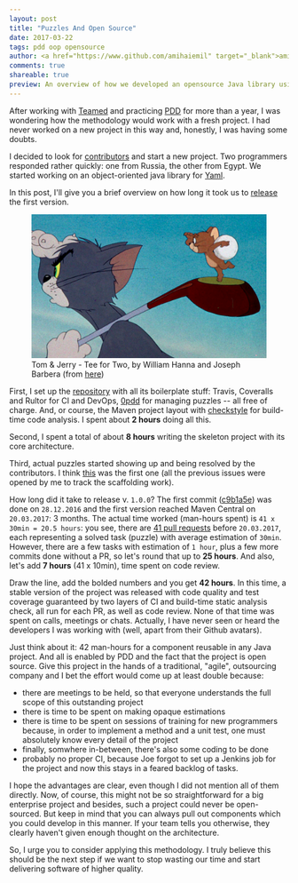 ```yaml
---
layout: post
title: "Puzzles And Open Source"
date: 2017-03-22
tags: pdd oop opensource
author: <a href="https://www.github.com/amihaiemil" target="_blank">amihaiemil</a>
comments: true
shareable: true
preview: An overview of how we developed an opensource Java library using PDD
---
```


After working with [Teamed](http://www.teamed.io/) and practicing [PDD](http://www.yegor256.com/2009/03/04/pdd.html)
for more than a year, I was wondering how the methodology would work with a fresh project. I had never worked on
a new project in this way and, honestly, I was having some doubts.

I decided to look for [contributors](http://www.amihaiemil.com/2016/12/22/contributors-wanted.html) and
start a new project. Two programmers responded rather quickly: one from Russia, the other from Egypt.
We started working on an object-oriented java library for [Yaml](http://yaml.org/).

In this post, I'll give you a brief overview on how long it took us to [release](https://github.com/decorators-squad/camel/issues/94)
the first version.

<figure class="articleimg">
 <img src="/images/tee_for_two.PNG" alt="Tee for Two">
 <figcaption>
 Tom & Jerry - Tee for Two, by  William Hanna and Joseph Barbera (from <a target="_blank" href="http://tomandjerrycaps.blogspot.co.at/2012/08/tee-for-two.html">here</a>)
 </figcaption>
</figure>

First, I set up the [repository](https://github.com/decorators-squad/camel) with all
its boilerplate stuff: Travis, Coveralls and Rultor for CI and DevOps, [0pdd](http://www.0pdd.com/) for
managing puzzles -- all free of charge. And, or course, the Maven project layout with [checkstyle](http://checkstyle.sourceforge.net/)
for build-time code analysis. I spent about **2 hours** doing all this.

Second, I spent a total of about **8 hours** writing the skeleton project with its
core architecture.

Third, actual puzzles started showing up and being resolved by the contributors. I think [this](https://github.com/decorators-squad/camel/issues/11)
was the first one (all the previous issues were opened by me to track the scaffolding work).

How long did it take to release v. ``1.0.0``? The first commit ([c9b1a5e](https://github.com/decorators-squad/camel/commit/c9b1a5efcb476f9c24f0eb2350ffdfda5a13ec71))
was done on ``28.12.2016`` and the first version reached Maven Central on ``20.03.2017``: 3 months.
The actual time worked (man-hours spent) is ``41 x 30min = 20.5 hours``:  you see, there are [41 pull requests](https://github.com/decorators-squad/camel/pulls?utf8=%E2%9C%93&q=is%3Apr%20is%3Aclosed%20updated%3A%3C2017-03-20)
before ``20.03.2017``, each representing a solved task (puzzle) with average estimation of ``30min``.
However, there are a few tasks with estimation of ``1 hour``, plus a few more commits done without a PR, so let's round that up to
**25 hours**. And also, let's add **7 hours** (41 x 10min), time spent on code review.

Draw the line, add the bolded numbers and you get **42 hours**. In this time, a stable version of the project
was released with code quality and test coverage guaranteed by two layers of CI and build-time static analysis check, all run for each
PR, as well as code review. None of that time was spent on calls, meetings or chats.
Actually, I have never seen or heard the developers I was working with (well, apart from their Github avatars).

Just think about it: 42 man-hours for a component reusable in any Java project.
And all is enabled by PDD and the fact that the project is open source. Give this project in the hands of a traditional,
"agile", outsourcing company and I bet the effort would come up at least double because:

  + there are meetings to be held, so that everyone understands the full scope of this outstanding project
  + there is time to be spent on making opaque estimations
  + there is time to be spent on sessions of training for new programmers because, in order to implement a method
  and a unit test, one must absolutely know every detail of the project
  + finally, somwhere in-between, there's also some coding to be done
  + probably no proper CI, because Joe forgot to set up a Jenkins job for the project
  and now this stays in a feared backlog of tasks.

I hope the advantages are clear, even though I did not mention all of them directly.
Now, of course, this might not be so straightforward for a big enterprise project and besides,
such a project could never be open-sourced.
But keep in mind that you can always pull out components which you could develop in this manner.
If your team tells you otherwise, they clearly haven't given enough thought on the architecture.

So, I urge you to consider applying this methodology. I truly believe this should be the next step if we want
to stop wasting our time and start delivering software of higher quality.
